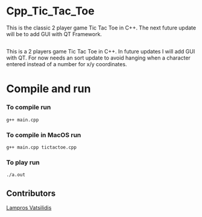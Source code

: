 # Cpp_Tic_Tac_Toe
This is the classic 2 player game Tic Tac Toe in C++. The next future update will be to add GUI with QT Framework.

##
This is a 2 players game Tic Tac Toe in C++.
In future updates I will add GUI with QT. 
For now needs an sort update to avoid hanging when a character entered instead of a number for x/y coordinates.

# Compile and run 
### To compile run

`g++ main.cpp` 

### To compile in MacOS run

`g++ main.cpp tictactoe.cpp`

### To play run
`./a.out`


## Contributors
 [Lampros Vatsilidis](https://www.linkedin.com/in/lampros-vatsilidis-5666ba128/)
